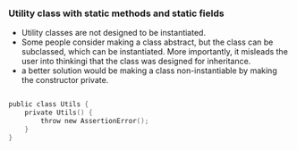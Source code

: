 ### Utility class with static methods and static fields
* Utility classes are not designed to be instantiated.
* Some people consider making a class abstract, but the class can be subclassed, which can be instantiated. More importantly, it misleads the user into thinkingi that the class was designed for inheritance. 
* a better solution would be making a class non-instantiable by making the constructor private. 

```c

public class Utils {
	private Utils() {
		throw new AssertionError();
	}
}

